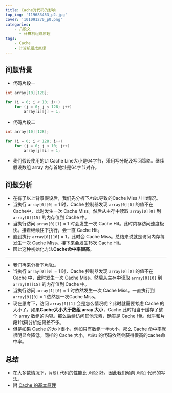 ```yaml
---
title: Cache对代码的影响
top_img: '119683453_p2.jpg'
cover: '101091270_p0.png'
categories: 
    - 八股文
      - 计算机组成原理
tags: 
    - Cache
    - 计算机组成原理
---
```


## 问题背景

* 代码片段一

``` CPP
int array[10][128];

for (i = 0; i < 10; i++)
    for (j = 0; j < 128; j++)
        array[i][j] = 1;
```

* 代码片段二

``` CPP
int array[10][128];

for (i = 0; i < 128; i++)
    for (j = 0; j < 10; j++)
        array[j][i] = 1;
```

* 我们假设使用的L1 Cache Line大小是64字节，采用写分配及写回策略。继续假设数组 array 内存首地址是64字节对齐。

## 问题分析

* 在有了以上背景假设后，我们先分析下`片段1`导致的Cache Miss / Hit情况。
* 当执行 `array[0][0]` = 1 时，Cache 控制器发现 `array[0][0]` 的值不在Cache中，此时发生一次 Cache Miss。然后从主存中读取 `array[0][0]` 到 `array[0][15]` 的内存值到 Cache 中。
* 当执行访问 `array[0][1]` = 1 时会发生一次 Cache Hit。此时内存访问速度极快。接着继续往下执行，会一直 Cache Hit。
* 直到执行 `array[0][16]` = 1，此时会 Cache Miss。总结来说就是访问内存每发生一次 Cache Miss。接下来会发生15次 Cache Hit。
* 因此这种初始化方法**Cache命中率很高**。

***

* 我们再来分析下`片段2`。
* 当执行 `array[0][0]` = 1 时，Cache 控制器发现 `array[0][0]` 的值不在 Cache 中，此时发生一次 Cache Miss。然后从主存中读取 `array[0][0]` 到 `array[0][15]` 的内存值到 Cache 中。
* 当执行访问 `array[1][0]` = 1 时依然发生一次 Cache Miss。一直执行到 `array[9][0]` = 1 依然是一次Cache Miss。
* 现在思考下，访问 `array[0][1]` 会是怎么情况呢？此时就需要考虑 Cache 的大小了。如果**Cache大小大于数组 array 大小**，Cache 此时相当于缓存了整个 array 数组的内容。那么后续访问其他元素，确实是 Cache Hit。似乎和片段1代码分析结果差不多。
* 但是如果 Cache 的大小很小，例如只有数组一半大小，那么 Cache 命中率就很明显会降低。同样的 Cache 大小，`片段1` 的代码依然会获得很高的cache命中率。

## 总结

* 在大多数情况下，`片段1` 代码的性能比 `片段2` 好。因此我们倾向 `片段1` 代码的写法。
* 附 [Cache 的基本原理](https://sleepyloser.github.io/2024/08/27/Eight-Part_Essay/Computer_Organization/The_Basic_Principle_Of_Cache/TheBasicPrincipleOfCache/)
